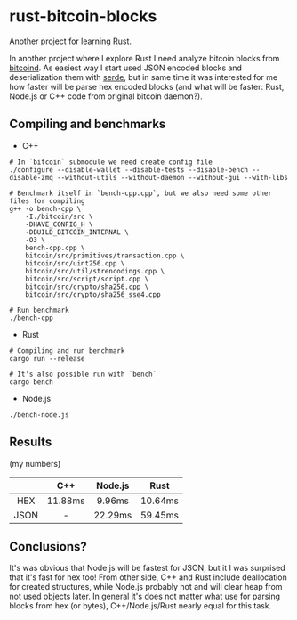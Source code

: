 # rust-bitcoin-blocks

Another project for learning [Rust](https://www.rust-lang.org/).

In another project where I explore Rust I need analyze bitcoin blocks from [bitcoind](https://github.com/bitcoin/bitcoin/). As easiest way I start used JSON encoded blocks and deserialization them with [serde](https://serde.rs/), but in same time it was interested for me how faster will be parse hex encoded blocks (and what will be faster: Rust, Node.js or C++ code from original bitcoin daemon?).

## Compiling and benchmarks

- C++

```
# In `bitcoin` submodule we need create config file
./configure --disable-wallet --disable-tests --disable-bench --disable-zmq --without-utils --without-daemon --without-gui --with-libs

# Benchmark itself in `bench-cpp.cpp`, but we also need some other files for compiling
g++ -o bench-cpp \
    -I./bitcoin/src \
    -DHAVE_CONFIG_H \
    -DBUILD_BITCOIN_INTERNAL \
    -O3 \
    bench-cpp.cpp \
    bitcoin/src/primitives/transaction.cpp \
    bitcoin/src/uint256.cpp \
    bitcoin/src/util/strencodings.cpp \
    bitcoin/src/script/script.cpp \
    bitcoin/src/crypto/sha256.cpp \
    bitcoin/src/crypto/sha256_sse4.cpp

# Run benchmark
./bench-cpp
```

- Rust

```
# Compiling and run benchmark
cargo run --release

# It's also possible run with `bench`
cargo bench
```

- Node.js

```
./bench-node.js
```

## Results

(my numbers)

| | C++ | Node.js | Rust |
|:-:|:-:|:-:|:-:|
| HEX | 11.88ms | 9.96ms | 10.64ms |
| JSON | - | 22.29ms | 59.45ms |

## Conclusions?

It's was obvious that Node.js will be fastest for JSON, but it I was surprised that it's fast for hex too! From other side, C++ and Rust include deallocation for created structures, while Node.js probably not and will clear heap from not used objects later. In general it's does not matter what use for parsing blocks from hex (or bytes), C++/Node.js/Rust nearly equal for this task.
